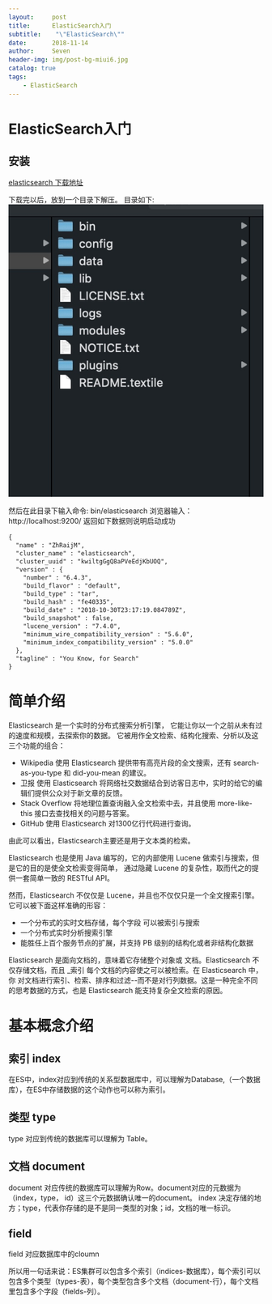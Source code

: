 ```yaml
---
layout:     post
title:      ElasticSearch入门
subtitle:    "\"ElasticSearch\""
date:       2018-11-14
author:     Seven
header-img: img/post-bg-miui6.jpg
catalog: true
tags:
    - ElasticSearch
---
```


# ElasticSearch入门
## 安装
[elasticsearch 下载地址](https://www.elastic.co/downloads/elasticsearch)

下载完以后，放到一个目录下解压。
目录如下:
![](/img/blog/2018-11-14-1.jpg)

然后在此目录下输入命令:  bin/elasticsearch 
浏览器输入：  http://localhost:9200/ 
返回如下数据则说明启动成功

```
{
  "name" : "ZhRaijM",
  "cluster_name" : "elasticsearch",
  "cluster_uuid" : "kwiltgGgQ8aPVeEdjKbUOQ",
  "version" : {
    "number" : "6.4.3",
    "build_flavor" : "default",
    "build_type" : "tar",
    "build_hash" : "fe40335",
    "build_date" : "2018-10-30T23:17:19.084789Z",
    "build_snapshot" : false,
    "lucene_version" : "7.4.0",
    "minimum_wire_compatibility_version" : "5.6.0",
    "minimum_index_compatibility_version" : "5.0.0"
  },
  "tagline" : "You Know, for Search"
}
```

# 简单介绍
Elasticsearch 是一个实时的分布式搜索分析引擎， 它能让你以一个之前从未有过的速度和规模，去探索你的数据。 它被用作全文检索、结构化搜索、分析以及这三个功能的组合：
* Wikipedia 使用 Elasticsearch 提供带有高亮片段的全文搜索，还有 search-as-you-type 和 did-you-mean 的建议。
* 卫报 使用 Elasticsearch 将网络社交数据结合到访客日志中，实时的给它的编辑们提供公众对于新文章的反馈。
* Stack Overflow 将地理位置查询融入全文检索中去，并且使用 more-like-this 接口去查找相关的问题与答案。
* GitHub 使用 Elasticsearch 对1300亿行代码进行查询。

由此可以看出，Elasticsearch主要还是用于文本类的检索。

Elasticsearch 也是使用 Java 编写的，它的内部使用 Lucene 做索引与搜索，但是它的目的是使全文检索变得简单， 通过隐藏 Lucene 的复杂性，取而代之的提供一套简单一致的 RESTful API。

然而，Elasticsearch 不仅仅是 Lucene，并且也不仅仅只是一个全文搜索引擎。 它可以被下面这样准确的形容：

* 一个分布式的实时文档存储，每个字段 可以被索引与搜索
* 一个分布式实时分析搜索引擎
* 能胜任上百个服务节点的扩展，并支持 PB 级别的结构化或者非结构化数据

Elasticsearch 是面向文档的，意味着它存储整个对象或 文档。Elasticsearch 不仅存储文档，而且 _索引 每个文档的内容使之可以被检索。在 Elasticsearch 中，你 对文档进行索引、检索、排序和过滤--而不是对行列数据。这是一种完全不同的思考数据的方式，也是 Elasticsearch 能支持复杂全文检索的原因。

# 基本概念介绍

## 索引 index
在ES中，index对应到传统的关系型数据库中，可以理解为Database,（一个数据库），在ES中存储数据的这个动作也可以称为索引。
## 类型 type
type 对应到传统的数据库可以理解为 Table。
## 文档 document
document 对应传统的数据库可以理解为Row。document对应的元数据为（index，type， id）这三个元数据确认唯一的document。
index 决定存储的地方；type，代表你存储的是不是同一类型的对象；id，文档的唯一标识。
## field
field 对应数据库中的cloumn

所以用一句话来说：ES集群可以包含多个索引（indices-数据库），每个索引可以包含多个类型（types-表），每个类型包含多个文档（document-行），每个文档里包含多个字段（fields-列）。
